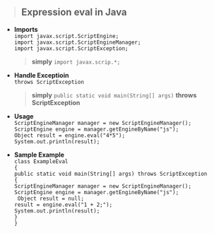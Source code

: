 > ## Expression eval in Java
- **Imports**</br>
  `import javax.script.ScriptEngine;`</br>
  `import javax.script.ScriptEngineManager;`</br>
  `import javax.script.ScriptException;`</br>
  > **simply** `import javax.scrip.*;`

- **Handle Exceptioin**</br>
  `throws ScriptException`
  > **simply** `public static void main(String[] args)` **throws ScriptException**
  
- **Usage**</br>
  `ScriptEngineManager manager = new ScriptEngineManager();`</br>
  `ScriptEngine engine = manager.getEngineByName("js");`</br>
  `Object result = engine.eval("4*5");`</br>
  `System.out.println(result);`</br>
  
- **Sample Example**</br>
  `class ExampleEval`</br>
  `{`</br>
      `public static void main(String[] args) throws ScriptException`</br>
      `{`</br>
          `ScriptEngineManager manager = new ScriptEngineManager();`</br>
          `ScriptEngine engine = manager.getEngineByName("js");`</br>
          ` Object result = null;`</br>
          `result = engine.eval("1 + 2;");`</br>
          `System.out.println(result);`</br>
      `}`</br>
  `}`</br>
